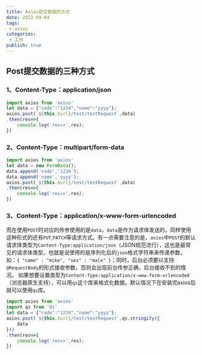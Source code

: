 ```yaml
---
title: Axios提交数据的方式
date: 2022-09-04
tags:
 - axios
categories:
 - 工作
publish: true
---
```

## Post提交数据的三种方式

### 1、Content-Type：application/json

```js
import axios from 'axios'
let data = {"code":"1234","name":"yyyy"};
axios.post(`${this.$url}/test/testRequest`,data)
.then(res=>{
    console.log('res=>',res);            
})
```

### 2、Content-Type：multipart/form-data

```js
import axios from 'axios'
let data = new FormData();
data.append('code','1234');
data.append('name','yyyy');
axios.post(`${this.$url}/test/testRequest`,data)
.then(res=>{
    console.log('res=>',res);            
})
```

### 3、Content-Type：application/x-www-form-urlencoded

而在使用`POST`时对应的传参使用的是`data`，`data`是作为请求体发送的，同样使用这种形式的还有`PUT`,`PATCH`等请求方式。有一点需要注意的是，`axios`中`POST`的默认请求体类型为`Content-Type:application/json`（JSON规范流行），这也是最常见的请求体类型，也就是说使用的是序列化后的`json`格式字符串来传递参数，如：`{ "name" : "mike", "sex" : "male" }`；同时，后台必须要以支持`@RequestBody`的形式接收参数，否则会出现前台传参正确，后台接收不到的情况。
如果想要设置类型为`Content-Type:application/x-www-form-urlencoded`（浏览器原生支持），可以用`qs`这个库来格式化数据。默认情况下在安装完axios后就可以使用`qs`库。

```js
import axios from 'axios'
import qs from 'Qs'
let data = {"code":"1234","name":"yyyy"};
axios.post(`${this.$url}/test/testRequest`,qs.stringify({
    data
}))
.then(res=>{
    console.log('res=>',res);            
})
```

